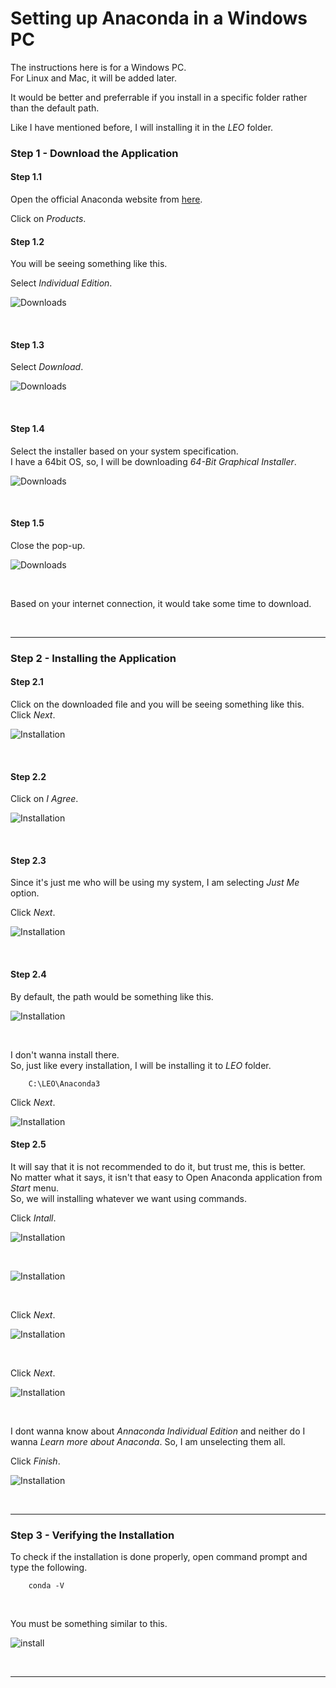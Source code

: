 # Setting up Anaconda in a Windows PC

The instructions here is for a Windows PC. <br>
For Linux and Mac, it will be added later.<br>

It would be better and preferrable if you install in a specific folder rather than the default path.<br>

Like I have mentioned before, I will installing it in the *LEO* folder.<br>


### Step 1 - Download the Application

#### Step 1.1

Open the official Anaconda website from [here](https://www.anaconda.com/).<br>

Click on _Products_.<br>

#### Step 1.2

You will be seeing something like this.<br>

Select _Individual Edition_. <br>

![Downloads](img/01.png)

<br>

#### Step 1.3

Select _Download_. <br>

![Downloads](img/02.png)

<br>

#### Step 1.4

Select the installer based on your system specification. <br>
I have a 64bit OS, so, I will be downloading _64-Bit Graphical Installer_. <br>

![Downloads](img/03.png)

<br>

#### Step 1.5

Close the pop-up. <br>

![Downloads](img/04.png)

<br>

Based on your internet connection, it would take some time to download. 

<br>

<hr>

### Step 2 - Installing the Application

#### Step 2.1

Click on the downloaded file and you will be seeing something like this. <br>
Click _Next_. <br>

![Installation](img/05.png)

<br>

#### Step 2.2

Click on _I Agree_. <br>

![Installation](img/06.png)

<br>

#### Step 2.3

Since it's just me who will be using my system, I am selecting _Just Me_ option. <br>

Click _Next_. <br>

![Installation](img/07.png)

<br>

#### Step 2.4

By default, the path would be something like this. <br>

![Installation](img/08.png)

<br>

I don't wanna install there. <br>
So, just like every installation, I will be installing it to _LEO_ folder. <br>

        C:\LEO\Anaconda3

Click _Next_. <br>

![Installation](img/09.png)

#### Step 2.5

It will say that it is not recommended to do it, but trust me, this is better. <br>
No matter what it says, it isn't that easy to Open Anaconda application from _Start_ menu. <br>
So, we will installing whatever we want using commands. <br>

Click _Intall_.

![Installation](img/10.png)

<br>

![Installation](img/11.png)

<br>

Click _Next_. <br>

![Installation](img/12.png)

<br>

Click _Next_. <br>

![Installation](img/13.png)

<br>

I dont wanna know about _Annaconda Individual Edition_ and neither do I wanna _Learn more about Anaconda_. So, I am unselecting them all. <br>

Click _Finish_.

![Installation](img/14.png)

<br>

<hr>

### Step 3 - Verifying the Installation

To check if the installation is done properly, open command prompt and type the following. <br>

        conda -V

<br>

You must be something similar to this. <br>

![install](img/15.png)

<br>
<hr>
